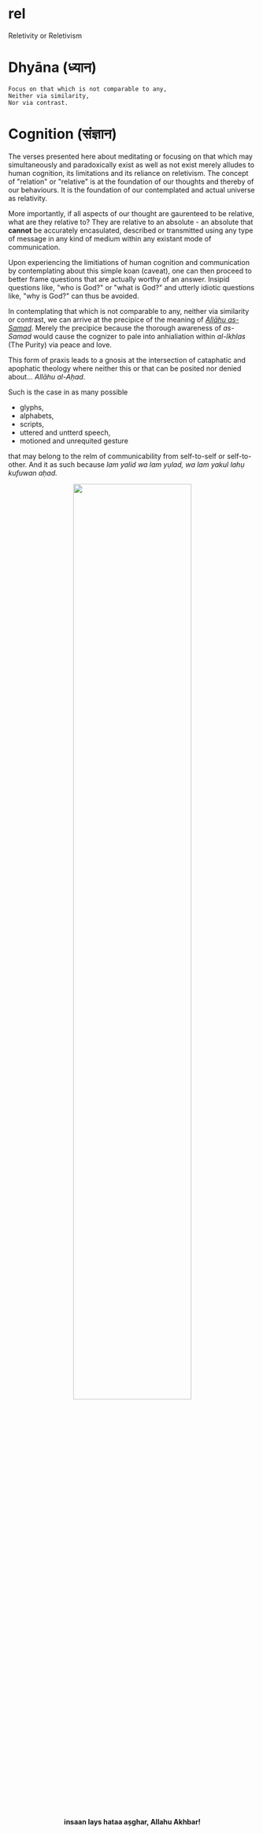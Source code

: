 # rel
Reletivity or Reletivism

# Dhyāna (ध्यान) 
```
Focus on that which is not comparable to any,
Neither via similarity,
Nor via contrast. 
```

# Cognition (संज्ञान)
The verses presented here about meditating or focusing on that which may simultaneously and paradoxically exist as well as not exist merely alludes to human cognition, its limitations and its reliance on reletivism. The concept of "relation" or "relative" is at the foundation of our thoughts and thereby of our behaviours. It is the foundation of our contemplated and actual universe as relativity.  

More importantly, if all aspects of our thought are gaurenteed to be relative, what are they relative to? They are relative to an absolute - an absolute that **cannot** be accurately encasulated, described or transmitted using any type of message in any kind of medium within any existant mode of communication.

Upon experiencing the limitiations of human cognition and communication by contemplating about this simple koan (caveat), one can then proceed to better frame questions that are actually worthy of an answer. Insipid questions like, "who is God?" or "what is God?" and utterly idiotic questions like, "why is God?" can thus be avoided. 

In contemplating that which is not comparable to any, neither via similarity or contrast, we can arrive at the precipice of the meaning of *[Allāhu as-Samad](https://quran.com/112/2)*. Merely the precipice because the thorough awareness of *as-Samad* would cause the cognizer to pale into anhialiation within *al-Ikhlas* (The Purity) via peace and love. 

This form of praxis leads to a gnosis at the intersection of cataphatic and apophatic theology where neither this or that can be posited nor denied about... *Allāhu al-Aḥad*. 

Such is the case in as many possible 
  - glyphs, 
  - alphabets, 
  - scripts, 
  - uttered and untterd speech, 
  - motioned and unrequited gesture 

that may belong to the relm of communicability from self-to-self or self-to-other. And it as such because *lam yalid wa lam yụlad, wa lam yakul lahụ kufuwan aḥad.*

<p align="center">
  <img width="69%" src="https://upload.wikimedia.org/wikipedia/commons/f/fb/Wu_%28negative%29.svg"></img>
</p>
<p align="center">
<b>insaan lays hataa aṣghar, Allahu Akhbar!</b>
</p>
